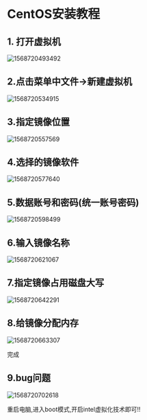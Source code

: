 # CentOS安装教程

## 1. 打开虚拟机

![1568720493492](assets/1568720493492.png) 

## 2.点击菜单中文件->新建虚拟机

![1568720534915](assets/1568720534915.png) 

## 3.指定镜像位置

![1568720557569](assets/1568720557569.png) 

## 4.选择的镜像软件

![1568720577640](assets/1568720577640.png) 

## 5.数据账号和密码(统一账号密码)

![1568720598499](assets/1568720598499.png) 

## 6.输入镜像名称

![1568720621067](assets/1568720621067.png) 

## 7.指定镜像占用磁盘大写

![1568720642291](assets/1568720642291.png) 

## 8.给镜像分配内存

![1568720663307](assets/1568720663307.png) 

完成

## 9.bug问题

![1568720702618](assets/1568720702618.png) 

重启电脑,进入boot模式,开启intel虚拟化技术即可!!